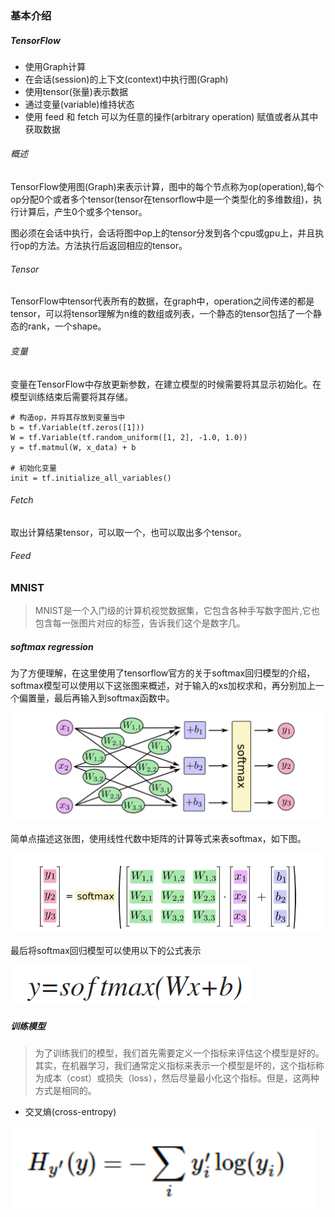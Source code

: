 ### 基本介绍

##### TensorFlow

* 使用Graph计算
* 在会话(session)的上下文(context)中执行图(Graph)
* 使用tensor(张量)表示数据
* 通过变量(variable)维持状态
* 使用 feed 和 fetch 可以为任意的操作(arbitrary operation) 赋值或者从其中获取数据


###### 概述

TensorFlow使用图(Graph)来表示计算，图中的每个节点称为op(operation),每个op分配0个或者多个tensor(tensor在tensorflow中是一个类型化的多维数组)，执行计算后，产生0个或多个tensor。

图必须在会话中执行，会话将图中op上的tensor分发到各个cpu或gpu上，并且执行op的方法。方法执行后返回相应的tensor。

###### Tensor

TensorFlow中tensor代表所有的数据，在graph中，operation之间传递的都是tensor，可以将tensor理解为n维的数组或列表，一个静态的tensor包括了一个静态的rank，一个shape。

###### 变量

变量在TensorFlow中存放更新参数，在建立模型的时候需要将其显示初始化。在模型训练结束后需要将其存储。


```
# 构造op，并将其存放到变量当中
b = tf.Variable(tf.zeros([1]))
W = tf.Variable(tf.random_uniform([1, 2], -1.0, 1.0))
y = tf.matmul(W, x_data) + b

# 初始化变量
init = tf.initialize_all_variables()

```
###### Fetch

取出计算结果tensor，可以取一个，也可以取出多个tensor。

###### Feed


### MNIST

>MNIST是一个入门级的计算机视觉数据集，它包含各种手写数字图片,它也包含每一张图片对应的标签，告诉我们这个是数字几。


##### softmax regression

为了方便理解，在这里使用了tensorflow官方的关于softmax回归模型的介绍，
softmax模型可以使用以下这张图来概述，对于输入的xs加权求和，再分别加上一个偏置量，最后再输入到softmax函数中。

![image](../file/softmax1.png)

简单点描述这张图，使用线性代数中矩阵的计算等式来表softmax，如下图。

![image](../file/softmax2.png)

最后将softmax回归模型可以使用以下的公式表示

![image](../file/softmax3.png)

##### 训练模型

>为了训练我们的模型，我们首先需要定义一个指标来评估这个模型是好的。其实，在机器学习，我们通常定义指标来表示一个模型是坏的，这个指标称为成本（cost）或损失（loss），然后尽量最小化这个指标。但是，这两种方式是相同的。

* 交叉熵(cross-entropy)

![image](../file/cross-entropy.png)






